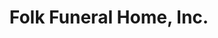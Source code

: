 ---
title: "Folk Funeral Home, Inc."
url: /denmark/folk-funeral-home-inc/
shop: funeral directors
---
